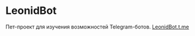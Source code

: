 # LeonidBot
Пет-проект для изучения возможностей Telegram-ботов. [LeonidBot.t.me](https://LeonidBot.t.me)
